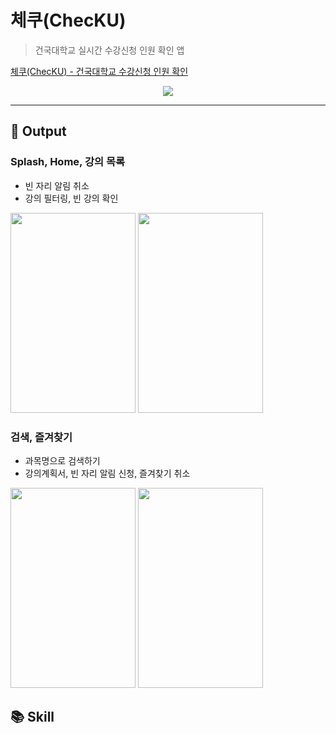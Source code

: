 # 체쿠(ChecKU)  

> 건국대학교 실시간 수강신청 인원 확인 앱

[체쿠(ChecKU) - 건국대학교 수강신청 인원 확인](https://bit.ly/3JJUuvD)

<p align="center"><img src="https://user-images.githubusercontent.com/83503188/185083545-ada6d96d-e712-4d30-8941-1a1c5234e627.jpg">
</p>

----


## 🌳 Output 

### Splash, Home, 강의 목록

- 빈 자리 알림 취소
- 강의 필터링, 빈 강의 확인
<p>
<a>
  <img src="https://user-images.githubusercontent.com/83503188/185787636-136cbab9-2dd1-4209-8ecd-4cc9af86332c.gif", width="200px" height="320px"/>
</a>
<a>
  <img src="https://user-images.githubusercontent.com/83503188/185787676-c3b54fc9-b4fe-4346-a799-43d95cca5bd2.gif" width="200px" height="320px"/>
</a>
</p>

### 검색, 즐겨찾기 

- 과목명으로 검색하기
- 강의계획서, 빈 자리 알림 신청, 즐겨찾기 취소
<p>
<a>
  <img src="https://user-images.githubusercontent.com/83503188/185787677-aec2c704-0827-4e4c-888b-01284df290fc.gif" width="200px" height="320px"/>
</a>
<a>
  <img src="https://user-images.githubusercontent.com/83503188/185787679-23b0a986-cd82-43dc-b44d-c1e2035ea924.gif" width="200px" height="320px"/>
</a>
</p>

## 📚 Skill 

[//]: # (- Java, Spring Boot, Spring Data JPA, Querydsl)

[//]: # (- FCM, AWS S3, AWS RDS, AWS CodeDeploy, AWS EC2, Github Action)

[//]: # (- MySQL, Redis)




